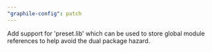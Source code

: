 ```yaml
---
"graphile-config": patch
---
```


Add support for 'preset.lib' which can be used to store global module references
to help avoid the dual package hazard.
